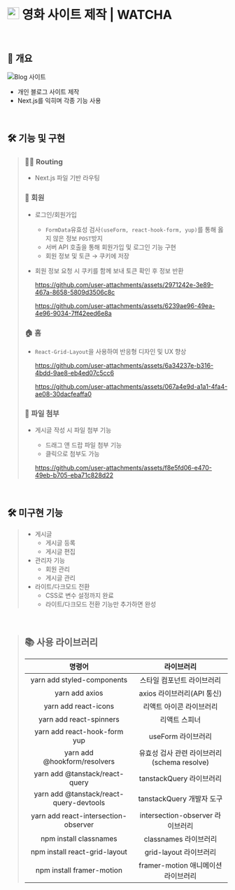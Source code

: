 <br>

# <img height="27px" width="27px" src="https://github.com/user-attachments/assets/9c7482c9-e6d0-4416-93ae-35b52f4701ea"/> 영화 사이트 제작 | WATCHA

<br>

## 🎈 개요

![Blog 사이트](https://github.com/user-attachments/assets/88ad1434-be43-4ae8-b86c-ac7868902ae8)

- 개인 블로그 사이트 제작
- Next.js를 익히며 각종 기능 사용

<br>

## 🛠️ 기능 및 구현
> ### ⛓️‍💥 Routing
> 
> - Next.js 파일 기반 라우팅
> 
> ### 🤗 회원
> 
> - 로그인/회원가입
>     - `FormData`유효성 검사`(useForm, react-hook-form, yup)`를 통해 옳지 않은 정보 `POST`방지
>     - 서버 API 호출을 통해 회원가입 및 로그인 기능 구현
>     - 회원 정보 및 토큰 → 쿠키에 저장
> - 회원 정보 요청 시 쿠키를 함께 보내 토큰 확인 후 정보 반환
>     
>     https://github.com/user-attachments/assets/2971242e-3e89-467a-8658-5809d3506c8c
>     
>     https://github.com/user-attachments/assets/6239ae96-49ea-4e96-9034-7ff42eed6e8a
>     
> 
> ### 🏠 홈
> 
> - `React-Grid-Layout`을 사용하여 반응형 디자인 및 UX 향상
>     
>     https://github.com/user-attachments/assets/6a34237e-b316-4bdd-9ae8-eb4ed07c5cc6
> 
>     https://github.com/user-attachments/assets/067a4e9d-a1a1-4fa4-ae08-30dacfeaffa0
> 
> ### 📁 파일 첨부
> 
> - 게시글 작성 시 파일 첨부 기능
>     - 드래그 앤 드랍 파일 첨부 기능
>     - 클릭으로 첨부도 가능
>   
>     https://github.com/user-attachments/assets/f8e5fd06-e470-49eb-b705-eba71c828d22
>

<br>

## 🛠️ 미구현 기능
>
> - 게시글
>     - 게시글 등록
>     - 게시글 편집
> - 관리자 기능
>     - 회원 관리
>     - 게시글 관리
> - 라이트/다크모드 전환
>     - CSS로 변수 설정까지 완료
>     - 라이트/다크모드 전환 기능만 추가하면 완성

<br>

> ## 📚 사용 라이브러리
> | 명령어 | 라이브러리 |
> | :-----: | :-----: |
> | yarn add styled-components | 스타일 컴포넌트 라이브러리 |
> | yarn add axios | axios 라이브러리(API 통신) |
> | yarn add react-icons | 리액트 아이콘 라이브러리 |
> | yarn add react-spinners | 리액트 스피너 |
> | yarn add react-hook-form yup | useForm 라이브러리 |
> | yarn add @hookform/resolvers | 유효성 검사 관련 라이브러리(schema resolve) |
> | yarn add @tanstack/react-query | tanstackQuery 라이브러리 |
> | yarn add @tanstack/react-query-devtools | tanstackQuery 개발자 도구 |
> | yarn add react-intersection-observer | intersection-observer 라이브러리 |
> | npm install classnames | classnames 라이브러리 |
> | npm install react-grid-layout | grid-layout 라이브러리 |
> | npm install framer-motion | framer-motion 애니메이션 라이브러리 |
